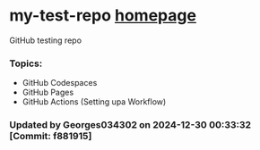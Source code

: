 # my-test-repo <a href="https://georges034302.github.io/my-test-repo/"> homepage</a>

GitHub testing repo 

### Topics:
* GitHub Codespaces
* GitHub Pages
* GitHub Actions (Setting upa Workflow)
### Updated by Georges034302 on 2024-12-30 00:33:32 [Commit: f881915]
